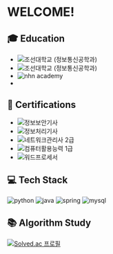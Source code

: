 # WELCOME!

## 🎓 Education
- ![조선대학교 (정보통신공학과)](https://img.shields.io/badge/조선대학교(정보통신공학과)-%231904DA.svg?style=for-the-badge)
- ![조선대학교 (정보통신공학과)](https://img.shields.io/badge/조선대학교(정보통신공학과)-3693F3?style=for-the-badge)
- ![nhn academy](https://img.shields.io/badge/NHN_Academy-00A95C?style=for-the-badge&logo=Linode&logoColor=white)
- 
## 💼 Certifications
- ![정보보안기사](https://img.shields.io/badge/%EC%A0%95%EB%B3%B4%EB%B3%B4%EC%95%88%EA%B8%B0%EC%82%AC-Information%20Security%20Engineer-blue)
- ![정보처리기사](https://img.shields.io/badge/%EC%A0%95%EB%B3%B4%EC%B2%98%EB%A6%AC%EA%B8%B0%EC%82%AC-Information%20Processing%20Engineer-blue)
- ![네트워크관리사 2급](https://img.shields.io/badge/%EB%84%A4%ED%8A%B8%EC%9B%8C%ED%81%AC%EA%B4%80%EB%A6%AC%EC%82%AC%202%EA%B8%89-Network%20Management%20Engineer%202nd%20Grade-blue)
- ![컴퓨터활용능력 1급](https://img.shields.io/badge/%EC%BB%B4%ED%93%A8%ED%84%B0%ED%99%9C%EC%9A%A9%EB%8A%A5%EB%A0%A5%201%EA%B8%89-Computer%20User%20Proficiency%201st%20Grade-blue)
- ![워드프로세서](https://img.shields.io/badge/%EC%9B%8C%EB%93%9C%ED%94%84%EB%A1%9C%EC%84%B8%EC%84%9C-Word%20Processor-blue)

## 💻 Tech Stack
![python](https://img.shields.io/badge/Python-3776AB?style=for-the-badge&logo=python&logoColor=white)
![java](https://img.shields.io/badge/Java-ED8B00?style=for-the-badge&logo=openjdk&logoColor=white)
![spring](https://img.shields.io/badge/Spring-6DB33F?style=for-the-badge&logo=spring&logoColor=white)
![mysql](https://img.shields.io/badge/MySQL-005C84?style=for-the-badge&logo=mysql&logoColor=white)

## 📚 Algorithm Study
[![Solved.ac 프로필](http://mazassumnida.wtf/api/v2/generate_badge?boj=dlrudgjs104)](https://solved.ac/dlrudgjs104)
